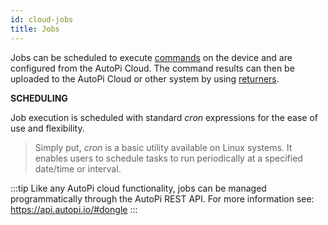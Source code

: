 ```yaml
---
id: cloud-jobs
title: Jobs
---
```


Jobs can be scheduled to execute [commands](/core/commands/index.md) on the device and are
configured from the AutoPi Cloud. The command results can then be uploaded to the AutoPi Cloud or
other system by using [returners](/core/returners/index.md).

**SCHEDULING**

Job execution is scheduled with standard _cron_ expressions for the ease of use and flexibility.

> Simply put, _cron_ is a basic utility available on Linux systems. It enables users to schedule tasks to run periodically at a specified date/time or interval.

:::tip
Like any AutoPi cloud functionality, jobs can be managed programmatically through the AutoPi REST
API. For more information see: https://api.autopi.io/#dongle
:::